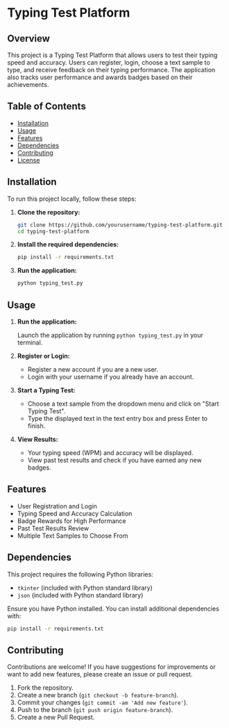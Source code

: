 
# Typing Test Platform

## Overview

This project is a Typing Test Platform that allows users to test their typing speed and accuracy. Users can register, login, choose a text sample to type, and receive feedback on their typing performance. The application also tracks user performance and awards badges based on their achievements.

## Table of Contents

- [Installation](#installation)
- [Usage](#usage)
- [Features](#features)
- [Dependencies](#dependencies)
- [Contributing](#contributing)
- [License](#license)

## Installation

To run this project locally, follow these steps:

1. **Clone the repository:**

   ```bash
   git clone https://github.com/yourusername/typing-test-platform.git
   cd typing-test-platform
   ```

2. **Install the required dependencies:**

   ```bash
   pip install -r requirements.txt
   ```

3. **Run the application:**

   ```bash
   python typing_test.py
   ```

## Usage

1. **Run the application:**

   Launch the application by running `python typing_test.py` in your terminal.

2. **Register or Login:**

   - Register a new account if you are a new user.
   - Login with your username if you already have an account.

3. **Start a Typing Test:**

   - Choose a text sample from the dropdown menu and click on "Start Typing Test".
   - Type the displayed text in the text entry box and press Enter to finish.

4. **View Results:**

   - Your typing speed (WPM) and accuracy will be displayed.
   - View past test results and check if you have earned any new badges.

## Features

- User Registration and Login
- Typing Speed and Accuracy Calculation
- Badge Rewards for High Performance
- Past Test Results Review
- Multiple Text Samples to Choose From

## Dependencies

This project requires the following Python libraries:

- `tkinter` (included with Python standard library)
- `json` (included with Python standard library)

Ensure you have Python installed. You can install additional dependencies with:

```bash
pip install -r requirements.txt
```

## Contributing

Contributions are welcome! If you have suggestions for improvements or want to add new features, please create an issue or pull request.

1. Fork the repository.
2. Create a new branch (`git checkout -b feature-branch`).
3. Commit your changes (`git commit -am 'Add new feature'`).
4. Push to the branch (`git push origin feature-branch`).
5. Create a new Pull Request.

